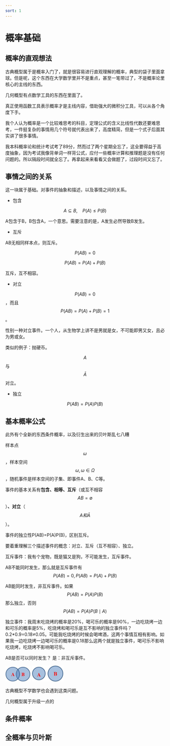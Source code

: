 ```yaml
---
sort: 1
---
```

# 概率基础

## 概率的直观想法

古典概型属于是概率入门了，就是很容易进行直观理解的概率，典型的袋子里面拿球。但是呢，这个东西在大学数学里并不是重点，甚至一笔带过了，不是概率论里核心的主线的东西。

几何概型有点数学工具的东西在里面了。

真正使用函数工具表示概率才是主线内容，借助强大的微积分工具，可以从各个角度下手。

我个人认为概率是一个比较难思考的科目，定理公式的含义比线性代数还要难思考，一件挺复杂的事情用几个符号就代表出来了，高度精简，但是一个式子后面其实讲了很多事情。


我本科概率论和统计考试考了89分，然而过了两个星期全忘了，这全要得益于高度抽象，因为考试我像背单词一样背公式，应付一些概率计算和推理题是没有任何问题的。所以隔段时间就全忘了。再拿起来来看看又会做题了，过段时间又忘了。


## 事情之间的关系

这一块属于基础。对事件的抽象和描述，以及事情之间的关系。

- 包含

$$ A \subseteq B ,\ \ \ \ P(A) \le P(B) $$

A包含于B，B包含A，一个意思。需要注意的是，A发生必然导致B发生。

- 互斥

AB无相同样本点，则互斥。

$$ P(AB) = 0 $$

$$ P(AB) = P(A) + P(B) $$

互斥，互不相容。

- 对立

$$ P(AB)=0 $$，而且$$ P(AB)=P(A)+P(B)=1 $$。

性别一种对立事件。一个人，从生物学上讲不是男就是女，不可能即男又女，且必为男或女。

类似的例子：抛硬币。

$$A$$ 与 $$\bar A$$对立。


- 独立

$$P(AB) = P(A)P(B) $$ 

## 基本概率公式

此外有个全新的东西条件概率，以及衍生出来的贝叶斯乱七八糟

样本点$$ \omega $$，样本空间$$ \omega, \omega \in \Omega $$，随机事件是样本空间的子集、即事件A、B、C等。

事件的基本关系有**包含、相等、互斥**（或互不相容 $$ AB = \emptyset $$ ）**、对立**（$$ A和\bar{A} $$）。

事件的独立性P(AB)=P(A)P(B)，区别互斥。

要着重理解三个描述事件的概念：对立、互斥（互不相容）、独立。

互斥事件：我有个宠物，既是猫又是狗，不可能发生，互斥事件。

AB不能同时发生，那么就是互斥事件有$$P(AB)=0, P(AB)=P(A)+P(B) $$

AB能同时发生，非互斥事件。如果$$ P(AB)=P(A)P(B) $$那么独立，否则$$ P(AB)=P(A)P(B \mid A) $$


独立事件：我周末吃烧烤的概率是20%，喝可乐的概率是90%，一边吃烧烤一边和可乐的概率是5%，吃烧烤和喝可乐是互不影响的独立事件吗？0.2*0.9=0.18≠0.05。可能我吃烧烤的时候会喝啤酒，这两个事情互相有影响。如果我一边吃烧烤一边喝可乐的概率是0.18那么这两个就是独立事件，喝可乐不影响吃烧烤，吃烧烤不影响喝可乐。

AB是否可以同时发生？
是：非互斥事件。

<img src="./images/AB非互斥.jpg" width="80px">

<img src="./images/AB互斥.jpg" width="100px">


古典概型不学数学也会遇到这类问题。

几何概型属于升级一点的


## 条件概率


## 全概率与贝叶斯



